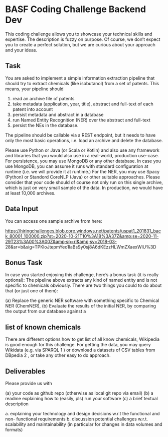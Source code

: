 BASF Coding Challenge Backend Dev
=================================

This coding challenge allows you to showcase your technical skills and expertise.
The description is fuzzy on purpose. Of course, we don’t expect you to create a perfect solution, but
we are curious about your approach and your ideas.

Task
---

You are asked to implement a simple information extraction pipeline that should try to extract
chemicals (like isobutanol) from a set of patents. This means, your pipeline should

1. read an archive file of patents
2. take metadata (application, year, title), abstract and full-text of each patent into account
3. persist metadata and abstract in a database
4. run Named Entity Recognition (NER) over the abstract and full-text
5. persist the NEs in the database.

The pipeline should be callable via a REST endpoint, but it needs to have only the most basic
operations, i.e. load an archive and delete the database.

Please use Python or Java (or Scala or Kotlin) and also use any framework and libraries that you
would also use in a real-world, production use-case.
For persistence, you may use MongoDB or any other database. In case you use MongoDB, you can
assume it runs with standard configuration at runtime (i.e. we will provide it at runtime.)
For the NER, you may use Spacy (Python) or Standord CoreNLP (Java) or other suitable approaches.
Please consider that your code should of course not only run on this single archive, which is just on
very small sample of the data. In production, we would have at least 10,000 archives.

Data Input
----------

You can access one sample archive from here:

https://hiringchallenges.blob.core.windows.net/patents/uspat1_201831_back_80001_100000.zip?st=2020-10-21T10%3A18%3A37Z&amp;se=2020-11-29T23%3A00%3A00Z&amp;sp=rl&amp;sv=2018-03- 28&amp;sr=b&amp;sig=TPKloJtepmYeo1laBsSy0sj8A6dKEzzHLWmZXaexWlU%3D

Bonus Task
----------

In case you started enjoying this challenge, here’s a bonus task (it is really optional):
The pipeline above extracts any kind of named entity and is not specific to chemicals obviously. There
are two things you could to do about that (or just one of them):

(a) Replace the generic NER software with something specific to Chemical NER (ChemNER),
(b) Evaluate the results of the initial NER, by comparing the output from our database against a

list of known chemicals
-----------------------

There are different options how to get list of all know chemicals, Wikipedia is good enough for this
challenge. For getting the data, you may query Wikidata (e.g. via SPARQL 1 ) or download a datasets of
CSV tables from DBpedia 2 , or take any other easy to do approach.

Deliverables
------------

Please provide us with

(a) your code as github repo (otherwise as local git repo via email)
(b) a readme explaining how to (easily, pls) run your software
(c) a brief textual description

a. explaining your technology and design decisions w.r.t the functional and non-
functional requirements
b. discussion potential challenges w.r.t. scalability and maintainability (in particular for
changes in data volumes and formats)
